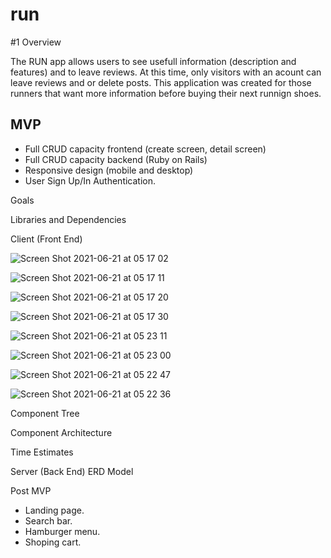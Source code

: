 # run

#1 Overview

The RUN app allows users to see usefull information (description and features) and to leave reviews. At this time, only visitors with an acount can leave reviews and or delete posts. This application was created for those runners that want more information before buying their next runnign shoes. 

MVP
-
- Full CRUD capacity frontend (create screen, detail screen)
- Full CRUD capacity backend (Ruby on Rails)
- Responsive design (mobile and desktop)
- User Sign Up/In Authentication.

Goals 

Libraries and Dependencies

Client (Front End) 

![Screen Shot 2021-06-21 at 05 17 02](https://user-images.githubusercontent.com/82680108/122738566-1a932680-d250-11eb-8119-8ff9b967c55f.png)

![Screen Shot 2021-06-21 at 05 17 11](https://user-images.githubusercontent.com/82680108/122738587-1f57da80-d250-11eb-8987-ae14dbd7e51a.png)

![Screen Shot 2021-06-21 at 05 17 20](https://user-images.githubusercontent.com/82680108/122738586-1f57da80-d250-11eb-9e6f-d7581b6c5213.png)

![Screen Shot 2021-06-21 at 05 17 30](https://user-images.githubusercontent.com/82680108/122738584-1ebf4400-d250-11eb-8939-fcf6c6a999e5.png)


![Screen Shot 2021-06-21 at 05 23 11](https://user-images.githubusercontent.com/82680108/122739316-dce2cd80-d250-11eb-9873-cbc47b755911.png)

![Screen Shot 2021-06-21 at 05 23 00](https://user-images.githubusercontent.com/82680108/122739326-df452780-d250-11eb-9cea-50a768719966.png)

![Screen Shot 2021-06-21 at 05 22 47](https://user-images.githubusercontent.com/82680108/122739338-e10eeb00-d250-11eb-929c-17f6186d468b.png)

![Screen Shot 2021-06-21 at 05 22 36](https://user-images.githubusercontent.com/82680108/122739344-e2d8ae80-d250-11eb-9f1c-73c003435ff0.png)

Component Tree

Component Architecture

Time Estimates

Server (Back End)
ERD Model

Post MVP
- Landing page.
- Search bar.
- Hamburger menu.
- Shoping cart.

